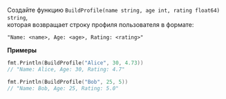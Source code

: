 Создайте функцию `BuildProfile(name string, age int, rating float64) string`,  
которая возвращает строку профиля пользователя в формате:

    "Name: <name>, Age: <age>, Rating: <rating>"

**Примеры**

```go
fmt.Println(BuildProfile("Alice", 30, 4.73))
// "Name: Alice, Age: 30, Rating: 4.7"

fmt.Println(BuildProfile("Bob", 25, 5))
// "Name: Bob, Age: 25, Rating: 5.0"
```
